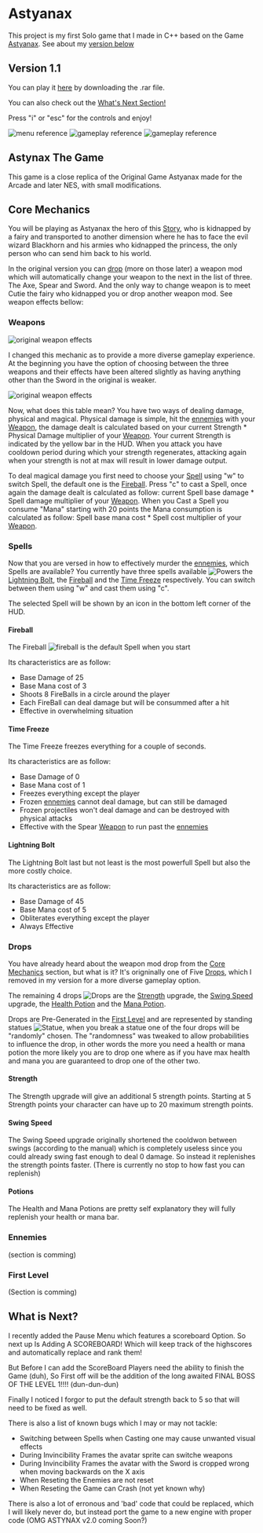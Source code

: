 # Astyanax
This project is my first Solo game that I made in C++ based on the Game [Astyanax](https://en.wikipedia.org/wiki/The_Astyanax). See about my [version below](#astynax-the-game)

## Version 1.1
You can play it [here](https://github.com/DijiOfficial/Astyanax/releases/tag/v1.1) by downloading the .rar file.

You can also check out the [What's Next Section!](#what-is-next)

Press "i" or "esc" for the controls and enjoy!

![menu reference](Resources/menu.png)
![gameplay reference](Resources/gameplay.png)
![gameplay reference](Resources/gameplay2.png)

## Astynax The Game

This game is a close replica of the Original Game Astyanax made for the Arcade and later NES, with small modifications.

## Core Mechanics

You will be playing as Astyanax the hero of this [Story](https://en.wikipedia.org/wiki/The_Astyanax), who is kidnapped by a fairy and transported to another dimension where he has to face the evil wizard Blackhorn and his armies who kidnapped the princess, the only person who can send him back to his world. 

In the original version you can [drop](#drops) (more on those later) a weapon mod which will automatically change your weapon to the next in the list of three. The Axe, Spear and Sword. And the only way to change weapon is to meet Cutie the fairy who kidnapped you or drop another weapon mod. See weapon effects bellow:

### Weapons
![original weapon effects](Resources/originalEffectivness.png)

I changed this mechanic as to provide a more diverse gameplay experience. At the beginning you have the option of choosing between the three weapons and their effects have been altered slightly as having anything other than the Sword in the original is weaker.

![original weapon effects](Resources/WeaponsEffectiveness.PNG)

Now, what does this table mean? You have two ways of dealing damage, physical and magical. Physical damage is simple, hit the [ennemies](#ennemies) with your [Weapon](#weapons), the damage dealt is calculated based on your current Strength * Physical Damage multiplier of your [Weapon](#weapons). Your current Strength is indicated by the yellow bar in the HUD. When you attack you have cooldown period during which your strength regenerates, attacking again when your strength is not at max will result in lower damage output.

To deal magical damage you first need to choose your [Spell](#spells) using "w" to switch Spell, the default one is the [Fireball](#fireball). Press "c" to cast a Spell, once again the damage dealt is calculated as follow: current Spell base damage * Spell damage multiplier of your [Weapon](#weapons). When you Cast a Spell you consume "Mana" starting with 20 points the Mana consumption is calculated as follow: Spell base mana cost * Spell cost multiplier of your [Weapon](#weapons).

### Spells

Now that you are versed in how to effectively murder the [ennemies](#ennemies), which Spells are available? You currently have three spells available ![Powers](Resources/Powers.png) the [Lightning Bolt](#lightning-bolt), the [Fireball](#fireball) and the [Time Freeze](#time-freeze) respectively. You can switch between them using "w" and cast them using "c".

The selected Spell will be shown by an icon in the bottom left corner of the HUD.

#### Fireball

The Fireball ![fireball](Resources/fireball.png) is the default Spell when you start 

Its characteristics are as follow:
 - Base Damage of 25
 - Base Mana cost of 3
 - Shoots 8 FireBalls in a circle around the player
 - Each FireBall can deal damage but will be consummed after a hit
 - Effective in overwhelming situation

#### Time Freeze

The Time Freeze freezes everything for a couple of seconds.

Its characteristics are as follow:
 - Base Damage of 0
 - Base Mana cost of 1
 - Freezes everything except the player
 - Frozen [ennemies](#ennemies) cannot deal damage, but can still be damaged
 - Frozen projectiles won't deal damage and can be destroyed with physical attacks
 - Effective with the Spear [Weapon](#weapons) to run past the [ennemies](#ennemies)

#### Lightning Bolt

The Lightning Bolt last but not least is the most powerfull Spell but also the more costly choice.

Its characteristics are as follow:
 - Base Damage of 45
 - Base Mana cost of 5
 - Obliterates everything except the player
 - Always Effective

### Drops

You have already heard about the weapon mod drop from the [Core Mechanics](#core-mechanics) section, but what is it? It's origninally one of Five [Drops](#drops), which I removed in my version for a more diverse gameplay option.

The remaining 4 drops ![Drops](Resources/PickUpsFinal.png) are the [Strength](#strength) upgrade, the [Swing Speed](#swing-speed) upgrade, the [Health Potion](#potions) and the [Mana Potion](#potions). 

Drops are Pre-Generated in the [First Level](#first-level) and are represented by standing statues ![Statue](Resources/statue.png), when you break a statue one of the four drops will be "randomly" chosen. The "randomness" was tweaked to allow probabilities to influence the drop, in other words the more you need a health or mana potion the more likely you are to drop one where as if you have max health and mana you are guaranteed to drop one of the other two.

#### Strength

The Strength upgrade will give an additional 5 strength points. Starting at 5 Strength points your character can have up to 20 maximum strength points.

#### Swing Speed

The Swing Speed upgrade originally shortened the cooldwon between swings (according to the manual) which is completely useless since you could already swing fast enough to deal 0 damage. So instead it replenishes the strength points faster. (There is currently no stop to how fast you can replenish)

#### Potions

The Health and Mana Potions are pretty self explanatory they will fully replenish your health or mana bar. 

### Ennemies

(section is comming)

### First Level

(Section is comming)

## What is Next?

I recently added the Pause Menu which features a scoreboard Option. So next up Is Adding A SCOREBOARD! Which will keep track of the highscores and automatically replace and rank them!

But Before I can add the ScoreBoard Players need the ability to finish the Game (duh), So First off will be the addition of the long awaited FINAL BOSS OF THE LEVEL 1!!!! (dun-dun-dun)

Finally I noticed I forgor to put the default strength back to 5 so that will need to be fixed as well.

There is also a list of known bugs which I may or may not tackle:
- Switching between Spells when Casting one may cause unwanted visual effects
- During Invincibility Frames the avatar sprite can switche weapons
- During Invincibility Frames the avatar with the Sword is cropped wrong when moving backwards on the X axis
- When Reseting the Enemies are not reset
- When Reseting the Game can Crash (not yet known why)

There is also a lot of erronous and 'bad' code that could be replaced, which I will likely never do, but instead port the game to a new engine with proper code (OMG ASTYNAX v2.0 coming Soon?)
